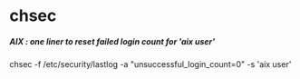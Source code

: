 # chsec

##### AIX : one liner to reset failed login count for 'aix user'

   chsec  -f /etc/security/lastlog -a "unsuccessful_login_count=0" -s 'aix user'
